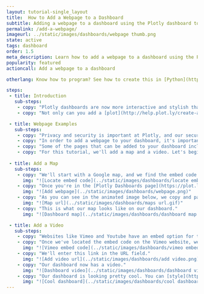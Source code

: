 ```yaml
---
layout: tutorial-single_layout
title:  How to Add a Webpage to a Dashboard
subtitle: Adding a webpage to a dashboard using the Plotly dashboard tool
permalink: /add-a-webpage/
imageurl: ../static/images/dashboards/webpage thumb.png
state: active
tags: dashboard
order: 1.5
meta_description: Learn how to add a webpage to a dashboard using the Plotly dashboard tool.
popularity: featured
actioncall: Add a webpage to a dashboard

otherlang: Know how to program? See how to create this in [Python](https://plot.ly/python/dashboard/) or [R](https://plot.ly/r/dashboard/).

steps:
 - title: Introduction
   sub-steps:
    - copy: "Plotly dashboards are now more interactive and stylish than ever."
    - copy: "Not only can you add a [plot](http://help.plot.ly/create-a-dashboard/#step-3-add-a-plot), and [text] (http://help.plot.ly/create-a-dashboard/#step-7-add-text) to your dashboard, you can add a webpage too."

 - title: Webpage Examples
   sub-steps:  
    - copy: "Privacy and security is important at Plotly, and our security measures may only allow certain webpages to work on the dashboards."
    - copy: "In order to add a webpage to your dashboard, it's important to keep in mind that the page you wish to add to your dashboard may not work. Not all websites allow embedding, and some webpages may be blocked for security reasons. That being said, you can still add cool pages to the dashboard, you just need to try and see if they'll work. We'll show you a few example below."
    - copy: "Some of the pages that can be added to your dashboard include videos, maps, feeds, and content from your personal or business website."
    - copy: "For this tutorial, we'll add a map and a video. Let's begin!"
    
 - title: Add a Map
   sub-steps:
    - copy: "We'll start with a Google map, and we find the embed code by clicking on the menu tab on the left-hand side of the Google Maps page."
      img: "![Locate embed code](../static/images/dashboards/locate embed.gif)"  
    - copy: "Once you're in the [Plotly Dashboards page](https://plot.ly/dashboard/create), click on the 'Webpage' button at the bottom left-hand side."
      img: "![Add webpage](../static/images/dashboards/webpage.png)"
    - copy: "As you can see in the animated image below, we copy and paste the Google link into the URL field, but use only the URL part of the embed code. Click 'Save'."
      img: "![Map url](../static/images/dashboards/maps url.gif)"
    - copy: "This is what our map looks like on our dashboard."
      img: "![Dashboard map](../static/images/dashboards/dashboard map .png)"

 - title: Add a Video
   sub-steps:      
    - copy: "Websites like Vimeo and Youtube have an embed option for their videos. While you *can* add a Vimeo video to our dashboard, videos from Youtube don't work at the moment."
    - copy: "Once we've located the embed code on the Vimeo website, we'll add the actual URL of the video instead of the entire snippet."
      img: "![Vimeo embed code](../static/images/dashboards/vimeo embed code.png)"
    - copy: "We'll enter this link in the URL field."
      img: "![Add video url](../static/images/dashboards/add video.png)"
    - copy: "Our dashboard now has a video."         
      img: "![Dashboard video](../static/images/dashboards/dashboard video.png)"
    - copy: "Our dashboard is looking pretty cool. You can [style](http://help.plot.ly/create-a-dashboard/#step-6-style-your-dashboard) your dashboard and [resize and rearrange](http://help.plot.ly/create-a-dashboard/#step-5-size-and-arrange-the-plots) the items once again before you [save](http://help.plot.ly/create-a-dashboard/#step-9-save-and-share-a-dashboard)."         
      img: "![Cool dashboard](../static/images/dashboards/cool dashboard.gif)"    
---
```

